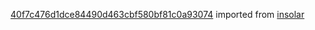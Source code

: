 [40f7c476d1dce84490d463cbf580bf81c0a93074](https://github.com/insolar/insolar/commit/40f7c476d1dce84490d463cbf580bf81c0a93074) imported from [insolar](https://github.com/insolar/insolar)
